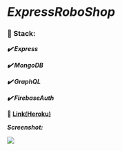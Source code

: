 # ***ExpressRoboShop***

### :scroll: Stack:

   ***:heavy_check_mark: Express***
   
   ***:heavy_check_mark: MongoDB***
   
   ***:heavy_check_mark: GraphQL***
   
   ***:heavy_check_mark: FirebaseAuth***

**:link:  [Link(Heroku)](https://expressjs-roboshop.herokuapp.com/)**

***Screenshot:***

![](https://lh3.googleusercontent.com/jJNxj_wnUO2k1YcsNbNRhIK7O9XZVVpdH36qLbOpeYILjAHySMHbzowaw_A-2WDeSfmFvoGrPsxQE2z_0Fr8HvQbQV07yxRWusZkhsVARWfsBJr7VjJs78kzjHZj-5YuAxXGQpfgj_fDvimnbpIOMlvO8Vi4p3yXxBnx0JICnoTJSwoAr_f4LZr8-qXtbFzlEjYkKnJ9CawYnl5lqrAIQpC7Q8WZr_auI4zD6ntXg4IuxIKYZYIq5eeppBbN7uw_1MhJ4-O3mHxksgfYvs8WWuurLGP1MLKtDFhaehDAvewY9zHvsnNJE6YPXqXT9zDKNJGYQbW-Uk86bxKhwaY8A51mcTqks-N9gYLfKNUtC1Zwt4CD5BeVZ9xcF7idlwvJAwmmUWWrbZEugHdl6L8NqYFmCSRrG5SYSp9kONleUL3RR0a2EF-KqPd47mFGcX58J8jGGnT3357jd4HW35vJMomO66nh-gx_1omRyGzHVaZWXvZGJ6H7KQELfQ_wXgRoePx4-fzk1Cmf3hJ4FX8KOk5HNR7tjceaiAZHw2PNmA9K1sTx6WfqXmySr6zuWmJA7nweE_Jh7IPqYjDcpDy-xKBDY7CAIbD16wiJVZcl80fKNsw4xRrT_pn3z8JDz9Kk2l-Ga43yS1dgfM7hZrzFslxjvaB0eZuuM8MttMtZ4_2Q_w3TWeCQdJo=w452-h625-no)
